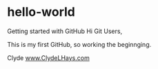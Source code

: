 # hello-world
Getting started with GitHub
Hi Git Users,

This is my first GitHub, so working the beginnging.

Clyde
www.ClydeLHays.com
